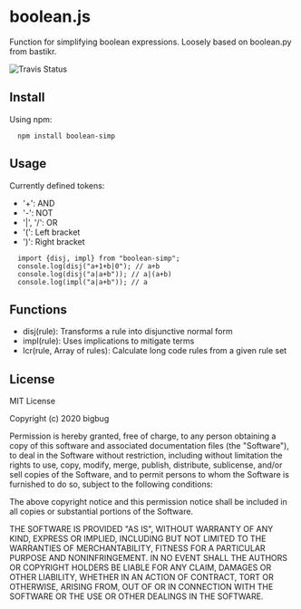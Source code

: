 # boolean.js
Function for simplifying boolean expressions. Loosely based on boolean.py from bastikr.

![Travis Status](https://api.travis-ci.org/bigbug/boolean.svg?branch=master)

## Install

Using npm:
```
  npm install boolean-simp
```

## Usage

Currently defined tokens:
* '+': AND
* '-': NOT
* '|', '/': OR
* '(': Left bracket
* ')': Right bracket

```
  import {disj, impl} from "boolean-simp";
  console.log(disj("a+1+b|0"); // a+b
  console.log(disj("a|a+b")); // a|(a+b)
  console.log(impl("a|a+b")); // a
```

## Functions
* disj(rule): Transforms a rule into disjunctive normal form
* impl(rule): Uses implications to mitigate terms
* lcr(rule, Array of rules): Calculate long code rules from a given rule set

## License
MIT License

Copyright (c) 2020 bigbug

Permission is hereby granted, free of charge, to any person obtaining a copy
of this software and associated documentation files (the "Software"), to deal
in the Software without restriction, including without limitation the rights
to use, copy, modify, merge, publish, distribute, sublicense, and/or sell
copies of the Software, and to permit persons to whom the Software is
furnished to do so, subject to the following conditions:

The above copyright notice and this permission notice shall be included in all
copies or substantial portions of the Software.

THE SOFTWARE IS PROVIDED "AS IS", WITHOUT WARRANTY OF ANY KIND, EXPRESS OR
IMPLIED, INCLUDING BUT NOT LIMITED TO THE WARRANTIES OF MERCHANTABILITY,
FITNESS FOR A PARTICULAR PURPOSE AND NONINFRINGEMENT. IN NO EVENT SHALL THE
AUTHORS OR COPYRIGHT HOLDERS BE LIABLE FOR ANY CLAIM, DAMAGES OR OTHER
LIABILITY, WHETHER IN AN ACTION OF CONTRACT, TORT OR OTHERWISE, ARISING FROM,
OUT OF OR IN CONNECTION WITH THE SOFTWARE OR THE USE OR OTHER DEALINGS IN THE
SOFTWARE.
